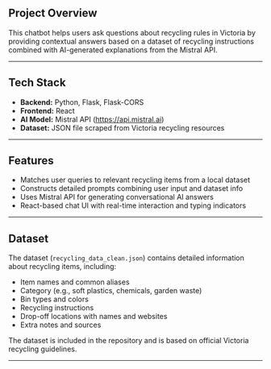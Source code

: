 ## Project Overview

This chatbot helps users ask questions about recycling rules in Victoria by providing contextual answers based on a dataset of recycling instructions combined with AI-generated explanations from the Mistral API.

---

## Tech Stack

- **Backend:** Python, Flask, Flask-CORS  
- **Frontend:** React  
- **AI Model:** Mistral API (https://api.mistral.ai)  
- **Dataset:** JSON file scraped from Victoria recycling resources  

---

## Features

- Matches user queries to relevant recycling items from a local dataset  
- Constructs detailed prompts combining user input and dataset info  
- Uses Mistral API for generating conversational AI answers  
- React-based chat UI with real-time interaction and typing indicators  

---

## Dataset

The dataset (`recycling_data_clean.json`) contains detailed information about recycling items, including:

- Item names and common aliases  
- Category (e.g., soft plastics, chemicals, garden waste)  
- Bin types and colors  
- Recycling instructions  
- Drop-off locations with names and websites  
- Extra notes and sources  

The dataset is included in the repository and is based on official Victoria recycling guidelines.

---
